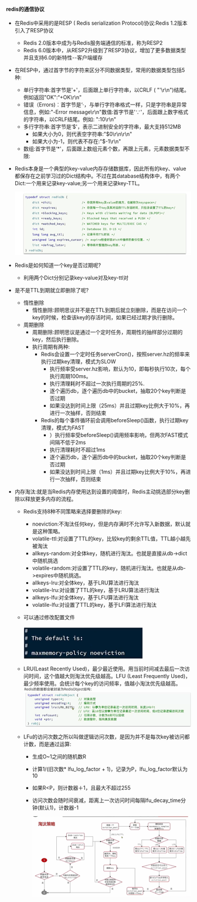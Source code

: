 #### redis的通信协议

* 在Redis中采用的是RESP ( Redis serialization Protocol)协议:Redis 1.2版本引入了RESP协议
  * Redis 2.0版本中成为与Redis服务端通信的标准，称为RESP2
  * Redis 6.0版本中，从RESP2升级到了RESP3协议，增加了更多数据类型并且支持6.0的新特性--客户端缓存
* 在RESP中，通过首字节的字符来区分不同数据类型，常用的数据类型包括5种:
  * 单行字符串:首字节是'+'，后面跟上单行字符串，以CRLF ( "'\r\n")结尾。例如返回"OK":“+OK\r\n"
  * 错误（Errors)︰首字节是‘·，与单行字符串格式一样，只是字符串是异常信息，例如:"-Error message\r\n"数值:首字节是'∵'，后面跟上数字格式的字符串，以CRLF结尾。例如: ":10\r\n"
  * 多行字符串:首字节是‘\$'，表示二进制安全的字符串，最大支持512MB
    * 如果大小为0，则代表空字符串:"$0\r\n\r\n"
    * 如果大小为-1，则代表不存在:"$-1\r\n"
  * 数组:首字节是‘*'，后面跟上数组元素个数，再跟上元素，元素数据类型不限:







* Redis本身是一个典型的key-value内存存储数据库，因此所有的key、value都保存在之前学习过的Dict结构中。不过在其database结构体中，有两个Dict:一个用来记录key-value;另一个用来记录key-TTL。

  ![1723122179449](Untitled.assets/1723122179449.png)

* Redis是如何知道一个key是否过期呢?
  
  * 利用两个Dict分别记录key-value对及key-ttl对
  
* 是不是TTL到期就立即删除了呢?
  * 惰性删除
    * 惰性删除∶顾明思议并不是在TTL到期后就立刻删除，而是在访问一个key的时候，检查该key的存活时间，如果已经过期才执行删除。
  * 周期删除
    * 周期删除:顾明思议是通过一个定时任务，周期性的抽样部分过期的key，然后执行删除。
    * 执行周期有两种:
      * Redis会设置一个定时任务serverCron()，按照server.hz的频率来执行过期key清理，模式为SLOW
        * 执行频率受server.hz影响，默认为10，即每秒执行10次，每个执行周期100ms。
        * 执行清理耗时不超过一次执行周期的25%.
        * 逐个遍历db，逐个遍历db中的bucket，抽取20个key判断是否过期
        * 如果没达到时间上限（25ms）并且过期key比例大于10%，再进行一次抽样，否则结束
      * Redis的每个事件循环前会调用beforeSleep()函数，执行过期key清理，模式为FAST
        * ）执行频率受beforeSleep()调用频率影响，但两次FAST模式间隔不低于2ms
        * 执行清理耗时不超过1ms
        * 逐个遍历db，逐个遍历db中的bucket，抽取20个key判断是否过期
        * 如果没达到时间上限（1ms）并且过期key比例大于10%，再进行一次抽样，否则结束







* 内存淘汰:就是当Redis内存使用达到设置的阈值时，Redis主动挑选部分key删除以释放更多内存的流程。

  * Redis支持8种不同策略来选择要删除的key:

    * noeviction:不淘汰任何key，但是内存满时不允许写入新数据，默认就是这种策略。
    * volatile-ttl:对设置了TTL的key，比较key的剩余TTL值，TTL越小越先被淘汰
    * allkeys-random:对全体key，随机进行淘汰。也就是直接从db->dict中随机挑选
    * volatile-random:对设置了TTL的key，随机进行淘汰。也就是从db->expires中随机挑选。
    * allkeys-lru:对全体key，基于LRU算法进行淘汰
    * volatile-lru:对设置了TTL的key，基于LRU算法进行淘汰
    * allkeys-lfu:对全体key，基于LFU算法进行淘汰
    * volatile-lfu:对设置了TTL的key，基于LFl算法进行淘汰

  * 可以通过修改配置文件

    ![1723130746229](redis%E7%9A%84%E9%80%9A%E4%BF%A1%E5%8D%8F%E8%AE%AE%E5%92%8C%E5%86%85%E5%AD%98%E7%AD%96%E7%95%A5.assets/1723130746229.png)

  * LRU(Least Recently Used)，最少最近使用。用当前时间减去最后一次访问时间，这个值越大则淘汰优先级越高。LFU (Least Frequently Used)，最少频率使用。会统计每个key的访问频率，值越小淘汰优先级越高。
    ![1723131102465](redis%E7%9A%84%E9%80%9A%E4%BF%A1%E5%8D%8F%E8%AE%AE%E5%92%8C%E5%86%85%E5%AD%98%E7%AD%96%E7%95%A5.assets/1723131102465.png)

  * LFu的访问次数之所以叫做逻辑访问次数，是因为并不是每次key被访问都计数，而是通过运算:

    * 生成O~1之间的随机数R

    * 计算1/(旧次数* lfu_log_factor + 1)，记录为P，lfu_log_factor默认为10

    * 如果R<P，则计数器＋1，且最大不超过255

    * 访问次数会随时间衰减，距离上一次访问时间每隔lfu_decay_time分钟(默认1)，计数器-1

      ![1723131638091](redis%E7%9A%84%E9%80%9A%E4%BF%A1%E5%8D%8F%E8%AE%AE%E5%92%8C%E5%86%85%E5%AD%98%E7%AD%96%E7%95%A5.assets/1723131638091.png)
